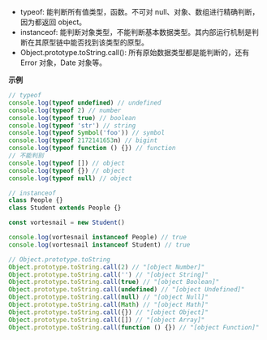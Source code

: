 - typeof: 能判断所有值类型，函数。不可对 null、对象、数组进行精确判断，因为都返回 object。
- instanceof: 能判断对象类型，不能判断基本数据类型。其内部运行机制是判断在其原型链中能否找到该类型的原型。
- Object.prototype.toString.call(): 所有原始数据类型都是能判断的，还有 Error 对象，Date 对象等。

**示例**

```js
// typeof
console.log(typeof undefined) // undefined
console.log(typeof 2) // number
console.log(typeof true) // boolean
console.log(typeof 'str') // string
console.log(typeof Symbol('foo')) // symbol
console.log(typeof 2172141653n) // bigint
console.log(typeof function () {}) // function
// 不能判别
console.log(typeof []) // object
console.log(typeof {}) // object
console.log(typeof null) // object
```

```js
// instanceof
class People {}
class Student extends People {}

const vortesnail = new Student()

console.log(vortesnail instanceof People) // true
console.log(vortesnail instanceof Student) // true
```

```js
// Object.prototype.toString
Object.prototype.toString.call(2) // "[object Number]"
Object.prototype.toString.call('') // "[object String]"
Object.prototype.toString.call(true) // "[object Boolean]"
Object.prototype.toString.call(undefined) // "[object Undefined]"
Object.prototype.toString.call(null) // "[object Null]"
Object.prototype.toString.call(Math) // "[object Math]"
Object.prototype.toString.call({}) // "[object Object]"
Object.prototype.toString.call([]) // "[object Array]"
Object.prototype.toString.call(function () {}) // "[object Function]"
```

